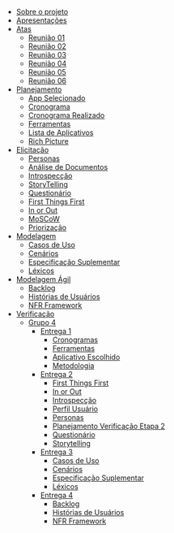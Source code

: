 <!-- docs/_sidebar.md -->

- [Sobre o projeto](home.md)
- [Apresentações](planejamento/apresentacoes.md)
- [Atas](#)
  - [Reunião 01](atas/reuniao01.md)
  - [Reunião 02](atas/reuniao02.md)
  - [Reunião 03](atas/reuniao03.md)
  - [Reunião 04](atas/reuniao04.md)
  - [Reunião 05](atas/reuniao05.md)
  - [Reunião 06](atas/reuniao06.md)
- [Planejamento](#)
  - [App Selecionado](planejamento/app_selecionado.md)
  - [Cronograma](planejamento/cronograma.md)
  - [Cronograma Realizado](planejamento/cronograma_realizado.md)
  - [Ferramentas](planejamento/ferramentas.md)
  - [Lista de Aplicativos](planejamento/lista_de_aplicativos.md)
  - [Rich Picture](planejamento/richpicture.md)
- [Elicitação](#)
  - [Personas](elicitacao/personas.md)
  - [Análise de Documentos](elicitacao/analise-de-documentos.md)
  - [Introspecção](elicitacao/introspeccao.md)
  - [StoryTelling](elicitacao/storytelling.md)
  - [Questionário](elicitacao/questionario.md)
  - [First Things First](elicitacao/first_things_first.md)
  - [In or Out](elicitacao/in_or_out.md)
  - [MoSCoW](elicitacao/moscow.md)
  - [Priorização](elicitacao/priorizacao.md)
- [Modelagem](#)
  - [Casos de Uso](modelagem/casos_de_uso.md)
  - [Cenários](modelagem/cenarios.md)
  - [Especificação Suplementar](modelagem/especificacao_suplementar.md)
  - [Léxicos](modelagem/lexicos.md)
- [Modelagem Ágil](#)
  - [Backlog](modelagem/agil/backlog.md)
  - [Histórias de Usuários](modelagem/agil/historias_de_usuarios.md)
  - [NFR Framework](modelagem/agil/nfr_framework.md)
- [Verificação](#)
  - [Grupo 4](#)
    - [Entrega 1](#)
      - [Cronogramas](verificacao/entrega_1/verificacao_cronogramas.md)
      - [Ferramentas](verificacao/entrega_1/verificacao_ferramentas.md)
      - [Aplicativo Escolhido](verificacao/entrega_1/verificacao_aplicativos_escolhidos.md)
      - [Metodologia](verificacao/entrega_1/verificacao_metodologias.md)
    - [Entrega 2](#)
      - [First Things First](verificacao/entrega_2/first_things_first.md)
      - [In or Out](verificacao/entrega_2/in_or_out.md)
      - [Introspecção](verificacao/entrega_2/introspeccao.md)
      - [Perfil Usuário](verificacao/entrega_2/perfil_usuario.md)
      - [Personas](verificacao/entrega_2/personas.md)
      - [Planejamento Verificação Etapa 2](verificacao/entrega_2/planejamento_verificacao_etapa2.md)
      - [Questionário](verificacao/entrega_2/questionario.md)
      - [Storytelling](verificacao/entrega_2/stroytelling.md)
    - [Entrega 3](#)
      - [Casos de Uso](verificacao/entrega_3/verificacao_casos-de-uso.md)
      - [Cenários](verificacao/entrega_3/verificacao_cenarios.md)
      - [Especificação Suplementar](verificacao/entrega_3/verificacao_especificacao-suplementar.md)
      - [Léxicos](verificacao/entrega_3/verificacao_lexicos.md)
    - [Entrega 4](#)
      - [Backlog](verificacao/entrega_4/backlog_g4.md)
      - [Histórias de Usuários](verificacao/entrega_4/historias_usuario_g4.md)
      - [NFR Framework](verificacao/entrega_4/nfr_framework_g4.md) 
  
<!-- [Pré-Rastreabilidade]
- [Modelagem]
- [Análise]
- [Pós-Rastreabilidade]
- [Conclusão]
- [Apresentações] --!>
